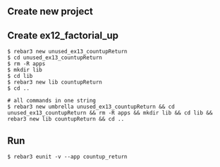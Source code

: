 Create new project
----	
Create ex12_factorial_up
----	
	$ rebar3 new unused_ex13_countupReturn
	$ cd unused_ex13_countupReturn
	$ rm -R apps
	$ mkdir lib
	$ cd lib
	$ rebar3 new lib countupReturn
	$ cd ..
	
	# all commands in one string
	$ rebar3 new umbrella unused_ex13_countupReturn && cd unused_ex13_countupReturn && rm -R apps && mkdir lib && cd lib && rebar3 new lib countupReturn && cd ..

Run
-----
	$ rebar3 eunit -v --app countup_return